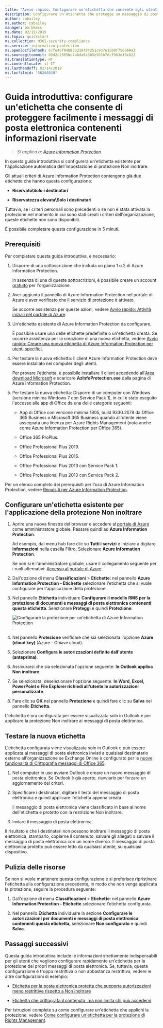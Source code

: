 ```yaml
---
title: "Avvio rapido: Configurare un'etichetta che consente agli utenti di proteggere facilmente i messaggi di posta elettronica contenenti informazioni riservate - AIP"
description: Configurare un'etichetta che protegge un messaggio di posta elettronica di un utente applicando automaticamente la protezione Non inoltrare.
author: cabailey
ms.author: cabailey
manager: barbkess
ms.date: 02/15/2019
ms.topic: quickstart
ms.collection: M365-security-compliance
ms.service: information-protection
ms.openlocfilehash: 67fe46f94b83b219794251c9d7e1500f756669a3
ms.sourcegitcommit: 89d2c2595bc7abda9a8b5e505b7dcf963e18c822
ms.translationtype: HT
ms.contentlocale: it-IT
ms.lasthandoff: 02/14/2019
ms.locfileid: "56266030"
---
```

# <a name="quickstart-configure-a-label-for-users-to-easily-protect-emails-that-contain-sensitive-information"></a>Guida introduttiva: configurare un'etichetta che consente di proteggere facilmente i messaggi di posta elettronica contenenti informazioni riservate

>*Si applica a: [Azure Information Protection](https://azure.microsoft.com/pricing/details/information-protection)*

In questa guida introduttiva si configurerà un'etichetta esistente per l'applicazione automatica dell'impostazione di protezione Non inoltrare.

Gli attuali criteri di Azure Information Protection contengono già due etichette che hanno questa configurazione:

- **Riservato\Solo i destinatari**

- **Riservatezza elevata\Solo i destinatari**

Tuttavia, se i criteri personali sono precedenti o se non è stata attivata la protezione nel momento in cui sono stati creati i criteri dell'organizzazione, queste etichette non sono disponibili. 

È possibile completare questa configurazione in 5 minuti.

## <a name="prerequisites"></a>Prerequisiti

Per completare questa guida introduttiva, è necessario:

1. Disporre di una sottoscrizione che includa un piano 1 o 2 di Azure Information Protection.
    
    In assenza di una di queste sottoscrizioni, è possibile creare un account [gratuito](https://portal.office.com/Signup/Signup.aspx?OfferId=87dd2714-d452-48a0-a809-d2f58c4f68b7) per l'organizzazione.

2. Aver aggiunto il pannello di Azure Information Protection nel portale di Azure e aver verificato che il servizio di protezione è attivato.

    Se occorre assistenza per queste azioni, vedere [Avvio rapido: Attività iniziali nel portale di Azure](quickstart-viewpolicy.md).

3. Un'etichetta esistente di Azure Information Protection da configurare. 
    
    È possibile usare una delle etichette predefinite o un'etichetta creata. Se occorre assistenza per la creazione di una nuova etichetta, vedere [Avvio rapido: Creare una nuova etichetta di Azure Information Protection per utenti specifici](quickstart-label-specificusers.md).

4. Per testare la nuova etichetta: il client Azure Information Protection deve essere installato nei computer degli utenti. 
    
    Per provare l'etichetta, è possibile installare il client accedendo all'[Area download Microsoft](https://www.microsoft.com/en-us/download/details.aspx?id=53018) e scaricare **AzInfoProtection.exe** dalla pagina di Azure Information Protection.

5. Per testare la nuova etichetta: Disporre di un computer con Windows (versione minima Windows 7 con Service Pack 1), in cui è stato eseguito l'accesso alle app di Office da una delle categorie seguenti:
    
    - App di Office con versione minima 1805, build 9330.2078 da Office 365 Business o Microsoft 365 Business quando all'utente viene assegnata una licenza per Azure Rights Management (nota anche come Azure Information Protection per Office 365).
    
    - Office 365 ProPlus.
    
    - Office Professional Plus 2019.
    
    - Office Professional Plus 2016.
    
    - Office Professional Plus 2013 con Service Pack 1.
    
    - Office Professional Plus 2010 con Service Pack 2.

Per un elenco completo dei prerequisiti per l'uso di Azure Information Protection, vedere [Requisiti per Azure Information Protection](requirements.md).

## <a name="configure-an-existing-label-to-apply-the-do-not-forward-protection"></a>Configurare un'etichetta esistente per l'applicazione della protezione Non inoltrare

1. Aprire una nuova finestra del browser e accedere al [portale di Azure](https://portal.azure.com) come amministratore globale. Passare quindi ad **Azure Information Protection**. 
    
    Ad esempio, dal menu hub fare clic su **Tutti i servizi** e iniziare a digitare **Informazioni** nella casella Filtro. Selezionare **Azure Information Protection**.
    
    Se non si è l'amministratore globale, usare il collegamento seguente per i ruoli alternativi: [Accesso al portale di Azure](configure-policy.md#signing-in-to-the-azure-portal)

2. Dall'opzione di menu **Classificazioni** > **Etichette**: nel pannello **Azure Information Protection - Etichette** selezionare l'etichetta che si vuole configurare per l'applicazione della protezione. 

3. Nel pannello **Etichetta** individuare **Configurare il modello RMS per la protezione di documenti e messaggi di posta elettronica contenenti questa etichetta**. Selezionare **Proteggi** e quindi **Protezione**:
    
    ![Configurare la protezione per un'etichetta di Azure Information Protection](./media/info-protect-protection-bar-configured.png).

4. Nel pannello **Protezione** verificare che sia selezionata l'opzione **Azure (cloud key)** (Azure - Chiave cloud).
    
5. Selezionare **Configura le autorizzazioni definite dall'utente (anteprima)**.

6. Assicurarsi che sia selezionata l'opzione seguente: **In Outlook applica Non inoltrare**.

7. Se selezionata, deselezionare l'opzione seguente: **In Word, Excel, PowerPoint e File Explorer richiedi all'utente le autorizzazioni personalizzate**.

8. Fare clic su **OK** nel pannello **Protezione** e quindi fare clic su **Salva** nel pannello **Etichetta**.

L'etichetta è ora configurata per essere visualizzata solo in Outlook e per applicare la protezione Non inoltrare ai messaggi di posta elettronica.

## <a name="test-your-new-label"></a>Testare la nuova etichetta

L'etichetta configurata viene visualizzata solo in Outlook e può essere applicata ai messaggi di posta elettronica inviati a qualsiasi destinatario esterno all'organizzazione se Exchange Online è configurato per le [nuove funzionalità di Crittografia messaggi di Office 365](https://support.office.com/article/7ff0c040-b25c-4378-9904-b1b50210d00e).

1. Nel computer in uso avviare Outlook e creare un nuovo messaggio di posta elettronica. Se Outlook è già aperto, riavviarlo per forzare un aggiornamento dei criteri.

2. Specificare i destinatari, digitare il testo del messaggio di posta elettronica e quindi applicare l'etichetta appena creata. 
    
    Il messaggio di posta elettronica viene classificato in base al nome dell'etichetta e protetto con la restrizione Non inoltrare.

3. Inviare il messaggio di posta elettronica. 

Il risultato è che i destinatari non possono inoltrare il messaggio di posta elettronica, stamparlo, copiarne il contenuto, salvare gli allegati o salvare il messaggio di posta elettronica con un nome diverso. Il messaggio di posta elettronica protetto può essere letto da qualsiasi utente, su qualsiasi dispositivo.

## <a name="clean-up-resources"></a>Pulizia delle risorse

Se non si vuole mantenere questa configurazione e si preferisce ripristinare l'etichetta alla configurazione precedente, in modo che non venga applicata la protezione, seguire la procedura seguente:

1. Dall'opzione di menu **Classificazioni** > **Etichette**: nel pannello **Azure Information Protection - Etichette** selezionare l'etichetta configurata. 

3. Nel pannello **Etichetta** individuare la sezione **Configurare le autorizzazioni per documenti e messaggi di posta elettronica contenenti questa etichetta**, selezionare **Non configurato** e quindi **Salva**.

## <a name="next-steps"></a>Passaggi successivi

Questa guida introduttiva include le informazioni strettamente indispensabili per gli utenti che vogliono configurare rapidamente un'etichetta per la protezione dei propri messaggi di posta elettronica. Se, tuttavia, questa configurazione è troppo restrittiva o non abbastanza restrittiva, vedere le altre configurazioni di esempio:

- [Etichetta per la posta elettronica protetta che supporta autorizzazioni meno restrittive rispetto a Non inoltrare](configure-policy-protection.md#example-4-label-for-protected-email-that-supports-less-restrictive-permissions-than-do-not-forward)

- [Etichetta che crittografa il contenuto, ma non limita chi può accedervi](configure-policy-protection.md#example-5-label-that-encrypts-content-but-doesnt-restrict-who-can-access-it)

Per istruzioni complete su come configurare un'etichetta che applichi la protezione, vedere [Come configurare un'etichetta per la protezione di Rights Management](configure-policy-protection.md). 
